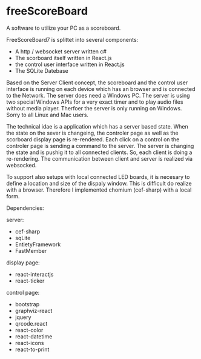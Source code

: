 # freeScoreBoard

A software to utilize your PC as a scoreboard.

FreeScoreBoard7 is splittet into several components:
- A http / websocket server written c#
- The scorboard itself written in React.js
- the control user interface written in React.js
- The SQLite Datebase

Based on the Server Client concept, the scoreboard and the control user interface is running on each device which has an browser and is connected to the Network.
The server does need a Windows PC.
The server is using two special Windows APIs for a very exact timer and to play audio files without media player.
Therfoer the server is only running on Windows. Sorry to all Linux and Mac users.

The technical idae is a application which has a server based state.
When the state on the sever is changeing, the controler page as well as the scorboard display page is re-rendered.
Each click on a control on the controler page is sending a command to the server.
The server is changing the state and is pushig it to all connected clients.
So, each client is doing a re-rendering.
The communication between client and server is realized via websocked.

To support also setups with local connected LED boards, it is necesary to define a location and size of the dispaly window.
This is difficult do realize with a browser.
Therefore I implemented chomium (cef-sharp) with a local form.

Dependencies:

server:
- cef-sharp
- sqLite
- EntietyFramework
- FastMember

display page:
- react-interactjs
- react-ticker

control page:
- bootstrap
- graphviz-react
- jquery
- qrcode.react
- react-color
- react-datetime
- react-icons
- react-to-print